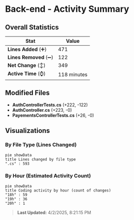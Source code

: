 # Back-end - Activity Summary 

## Overall Statistics

| Stat                   | Value                                                             |
| ---------------------- | ----------------------------------------------------------------- |
| **Lines Added** (➕)   | 471                                          |
| **Lines Removed** (➖) | 122                                        |
| **Net Change** (↕)    | 349                |
| **Active Time** (⌚)   | 118 minutes |


## Modified Files
- **AuthControllerTests.cs** (+222, -122)
- **AuthController.cs** (+223, -0)
- **PayementsControllerTests.cs** (+26, -0)

## Visualizations

### By File Type (Lines Changed)

```mermaid
pie showData
title Lines changed by file type
".cs" : 593
```

### By Hour (Estimated Activity Count)

```mermaid
pie showData
title Coding activity by hour (count of changes)
"18h" : 59
"19h" : 36
"20h" : 1
```


> **Last Updated:** 4/2/2025, 8:21:15 PM